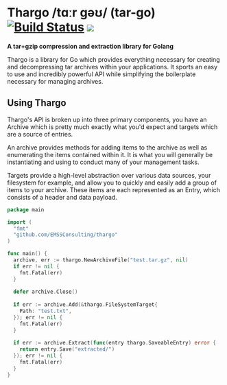 # Thargo /tɑːr ɡəʊ/ (tar-go) [![Build Status](https://travis-ci.org/EMSSConsulting/Thargo.svg?branch=master)](https://travis-ci.org/EMSSConsulting/Thargo) [![](https://godoc.org/github.com/emssconsulting/thargo?status.svg)](http://godoc.org/github.com/emssconsulting/thargo)
**A tar+gzip compression and extraction library for Golang**

Thargo is a library for Go which provides everything necessary for creating and decompressing
tar archives within your applications. It sports an easy to use and incredibly powerful API
while simplifying the boilerplate necessary for managing archives.

## Using Thargo
Thargo's API is broken up into three primary components, you have an Archive which is pretty
much exactly what you'd expect and targets which are a source of entries.

An archive provides methods for adding items to the archive as well as enumerating the items
contained within it. It is what you will generally be instantiating and using to conduct many
of your management tasks.

Targets provide a high-level abstraction over various data sources, your filesystem for example,
and allow you to quickly and easily add a group of items to your archive. These items are each
represented as an Entry, which consists of a header and data payload.

```go
package main

import (
  "fmt"
  "github.com/EMSSConsulting/thargo"
)

func main() {
  archive, err := thargo.NewArchiveFile("test.tar.gz", nil)
  if err != nil {
    fmt.Fatal(err)
  }
  
  defer archive.Close()
  
  if err := archive.Add(&thargo.FileSystemTarget{
    Path: "test.txt",
  }); err != nil {
    fmt.Fatal(err)
  }
  
  if err := archive.Extract(func(entry thargo.SaveableEntry) error {
    return entry.Save("extracted/")
  }); err != nil {
    fmt.Fatal(err)
  }
}
```